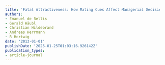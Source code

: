 ```yaml
---
title: 'Fatal Attractiveness: How Mating Cues Affect Managerial Decision Making'
authors:
- Emanuel de Bellis
- Gerald Häubl
- Christian Hildebrand
- Andreas Herrmann
- R Hertwig
date: '2013-01-01'
publishDate: '2025-01-25T01:03:16.926142Z'
publication_types:
- article-journal
---
```

